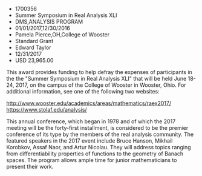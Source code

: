 
* 1700356
* Summer Symposium in Real Analysis XLI
* DMS,ANALYSIS PROGRAM
* 01/01/2017,12/30/2016
* Pamela Pierce,OH,College of Wooster
* Standard Grant
* Edward Taylor
* 12/31/2017
* USD 23,965.00

This award provides funding to help defray the expenses of participants in the
the "Summer Symposium in Real Analysis XLI" that will be held June 18-24, 2017,
on the campus of the College of Wooster in Wooster, Ohio. For additional
information, see one of the following two websites:

http://www.wooster.edu/academics/areas/mathematics/raex2017/
https://www.stolaf.edu/analysis/

This annual conference, which began in 1978 and of which the 2017 meeting will
be the forty-first installment, is considered to be the premier conference of
its type by the members of the real analysis community. The featured speakers in
the 2017 event include Bruce Hanson, Mikhail Korobkov, Assaf Naor, and Artur
Nicolau. They will address topics ranging from differentiability properties of
functions to the geometry of Banach spaces. The program allows ample time for
junior mathematicians to present their work.
